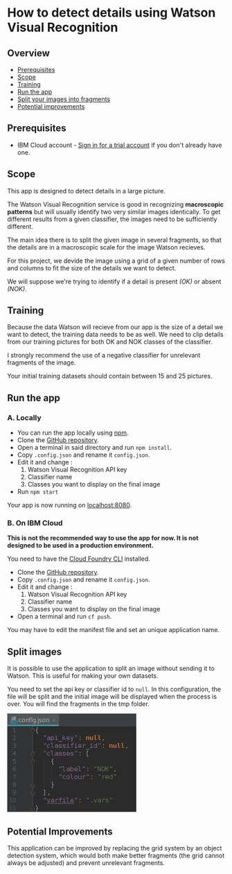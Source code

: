# How to detect details using Watson Visual Recognition

## Overview

- [Prerequisites](#prerequisites)
- [Scope](#scope)
- [Training](#training)
- [Run the app](#run-the-app)
- [Split your images into fragments](#split-images)
- [Potential improvements](#potential-improvements)

## Prerequisites

 - IBM Cloud account - [Sign in for a trial account](https://console.ng.bluemix.net/registration/) if you don't already have one.

## Scope

This app is designed to detect details in a large picture.

The Watson Visual Recognition service is good in recognizing **macroscopic patterns** but will usually identify two very similar images identically. To get different results from a given classifier, the images need to be sufficiently different.

The main idea there is to split the given image in several fragments, so that the details are in a macroscopic scale for the image Watson recieves.

For this project, we devide the image using a grid of a given number of rows and columns to fit the size of the details we want to detect.

We will suppose we're trying to identify if a detail is present _(OK)_ or absent _(NOK)_.

## Training

Because the data Watson will recieve from our app is the size of a detail we want to detect, the training data needs to be as well. We need to clip details from our training pictures for both OK and NOK classes of the classifier.

I strongly recommend the use of a negative classifier for unrelevant fragments of the image.

Your initial training datasets should contain between 15 and 25 pictures.

## Run the app

### A. Locally

- You can run the app locally using [npm](https://nodejs.org/).
- Clone the [GitHub repository](https://github.com/cyrillebenoit/visual-recognition).
- Open a terminal in said directory and run `npm install`.
- Copy `.config.json` and rename it `config.json`.
- Edit it and change :
    1. Watson Visual Recognition API key
    2. Classifier name
    3. Classes you want to display on the final image
- Run `npm start`

Your app is now running on [localhost:8080](localhost:8080).

### B. On IBM Cloud

**This is not the recommended way to use the app for now. It is not designed to be used in a production environment.**

You need to have the [Cloud Foundry CLI](https://github.com/cloudfoundry/cli) installed.

- Clone the [GitHub repository](https://github.com/cyrillebenoit/visual-recognition).
- Copy `.config.json` and rename it `config.json`.
- Edit it and change :
    1. Watson Visual Recognition API key
    2. Classifier name
    3. Classes you want to display on the final image
- Open a terminal and run `cf push`. 

You may have to edit the manifest file and set an unique application name.

## Split images

It is possible to use the application to split an image without sending it to Watson. This is useful for making your own datasets.

You need to set the api key or classifier id to `null`.
In this configuration, the file will be split and the initial image will be displayed when the process is over.
You will find the fragments in the tmp folder.

![config.json](md_images/splitconfig.jpg)

## Potential Improvements

This application can be improved by replacing the grid system by an object detection system, which would both make better fragments (the grid cannot always be adjusted) and prevent unrelevant fragments.